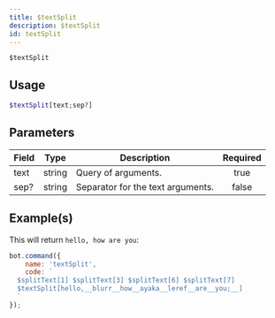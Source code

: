 ```yaml
---
title: $textSplit
description: $textSplit
id: textSplit
---
```


`$textSplit`

## Usage

```php
$textSplit[text;sep?]
```

## Parameters

| Field | Type   | Description                       | Required |
| ----- | ------ | --------------------------------- | :------: |
| text  | string | Query of arguments.               |   true   |
| sep?  | string | Separator for the text arguments. |  false   |

## Example(s)

This will return `hello, how are you`:

```javascript
bot.command({
    name: 'textSplit',
    code: `
  $splitText[1] $splitText[3] $splitText[6] $splitText[7]
  $textSplit[hello,__blurr__how__ayaka__leref__are__you;__]
  `
});
```